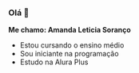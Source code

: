 ###   Olá 👋

**Me chamo: Amanda Leticia Soranço**

- Estou cursando o ensino médio
- Sou iniciante na programação
- Estudo na Alura Plus
